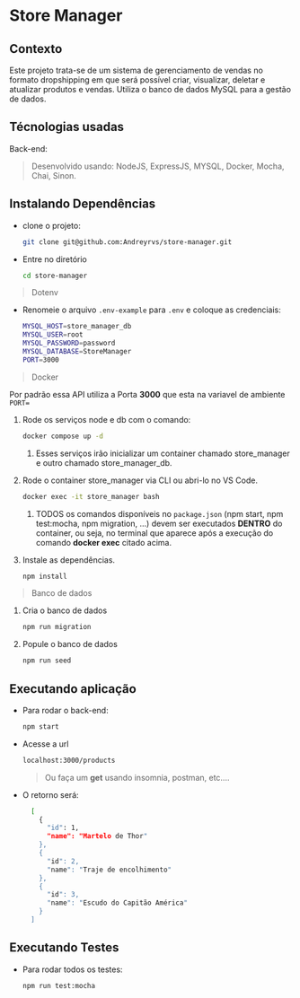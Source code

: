 # Store Manager

## Contexto

Este projeto trata-se de um sistema de gerenciamento de vendas no formato dropshipping em que será possível criar, visualizar, deletar e atualizar produtos e vendas. Utiliza o banco de dados MySQL para a gestão de dados.

## Técnologias usadas

Back-end:
> Desenvolvido usando: NodeJS, ExpressJS, MYSQL, Docker, Mocha, Chai, Sinon.

## Instalando Dependências

* clone o projeto:

  ```bash
  git clone git@github.com:Andreyrvs/store-manager.git
  ```

* Entre no diretório

  ```bash
  cd store-manager
  ```

> Dotenv

* Renomeie o arquivo `.env-example` para `.env` e coloque as credenciais:

  ```bash
  MYSQL_HOST=store_manager_db
  MYSQL_USER=root
  MYSQL_PASSWORD=password
  MYSQL_DATABASE=StoreManager
  PORT=3000
    ```

> Docker

Por padrão essa API utiliza a Porta **3000** que esta na variavel de ambiente `PORT=`

1. Rode os serviços node e db com o comando:

    ```bash
    docker compose up -d
    ```

    1. Esses serviços irão inicializar um container chamado store_manager e outro chamado store_manager_db.

2. Rode o container store_manager via CLI ou abri-lo no VS Code.

    ```bash
    docker exec -it store_manager bash
    ```

    1. TODOS os comandos disponíveis no `package.json` (npm start, npm test:mocha, npm migration, ...) devem ser executados **DENTRO** do container, ou seja, no terminal que aparece após a execução do comando **docker exec** citado acima.

3. Instale as dependências.

    ```bash
    npm install
    ```

> Banco de dados

1. Cria o banco de dados

    ```bash
    npm run migration
    ```

2. Popule o banco de dados

    ```bash
    npm run seed
    ```

## Executando aplicação

* Para rodar o back-end:

  ```bash
  npm start
  ```

* Acesse a url

  ```bash
  localhost:3000/products
  ```

  > Ou faça um **get** usando insomnia, postman, etc....

* O retorno será:

  ```bash
    [
      {
        "id": 1,
        "name": "Martelo de Thor"
      },
      {
        "id": 2,
        "name": "Traje de encolhimento"
      },
      {
        "id": 3,
        "name": "Escudo do Capitão América"
      }
    ]
  ```

## Executando Testes

* Para rodar todos os testes:

  ```bash
  npm run test:mocha
  ```
